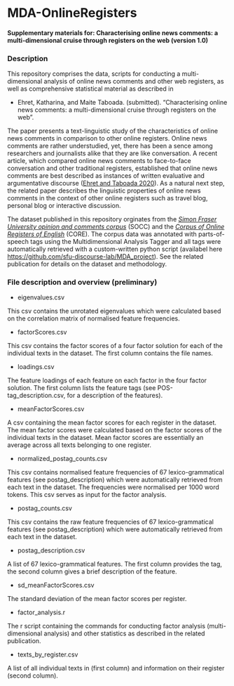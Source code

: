 # MDA-OnlineRegisters

#### Supplementary materials for: Characterising online news comments: a multi-dimensional cruise through registers on the web (version 1.0)

### Description

This repository comprises the data, scripts for conducting a multi-dimensional analysis of online news comments and other web registers, as well as comprehensive statistical material as described in 

* Ehret, Katharina, and Maite Taboada. (submitted). “Characterising online news comments: a multi-dimensional cruise through registers on the web”.

The paper presents a text-linguistic study of the characteristics of online news comments in comparison to other online registers. Online news comments are rather understudied, yet, there has been a sence among researchers and journalists alike that they are like conversation.  A recent article, which compared online news comments to face-to-face conversation and other traditional registers, established that online news comments are best described as instances of written evaluative and argumentative discourse ([Ehret and Taboada 2020](https://www.jbe-platform.com/content/journals/10.1075/rs.19012.ehr)). As a natural next step, the related paper describes the linguistic properties of online news comments in the context of other online registers such as travel blog, personal blog or interactive discussion. 

The dataset published in this repository orginates from the [*Simon Fraser University opinion and comments corpus*](https://github.com/sfu-discourse-lab/SOCC)  (SOCC) and the [*Corpus of Online Registers of English*](https://www.english-corpora.org/core/) (CORE). The corpus data was annotated with parts-of-speech tags using the Multidimensional Analysis Tagger and all tags were automatically retrieved with a custom-written python script (availabel here https://github.com/sfu-discourse-lab/MDA_project).  See the related publication for details on the dataset and methodology.

### File description and overview (preliminary)

* eigenvalues.csv

This csv contains the unrotated eigenvalues which were calculated based on the correlation matrix of normalised feature frequencies.
* factorScores.csv

This csv contains the factor scores of a four factor solution for each of the individual texts in the dataset. The first column contains the file names.

* loadings.csv

The feature loadings of each feature on each factor in the four factor solution. The first column lists the feature tags (see POS-tag_description.csv, for a description of the features).

* meanFactorScores.csv

A csv containing the mean factor scores for each register in the dataset. The mean factor scores were calculated based on the factor scores of the individual texts in the dataset. Mean factor scores are essentially an average across all texts belonging to one register.

* normalized_postag_counts.csv

This csv contains normalised feature frequencies of 67 lexico-grammatical features (see postag_description) which were automatically retrieved from each text in the dataset. The frequencies were normalised per 1000 word tokens. This csv serves as input for the factor analysis.

* postag_counts.csv

This csv contains the raw feature frequencies of 67 lexico-grammatical features (see postag_description) which were automatically retrieved from each text in the dataset.

* postag_description.csv

A list of 67 lexico-grammatical features. The first column provides the tag, the second column gives a brief description of the feature.

* sd_meanFactorScores.csv

The standard deviation of the mean factor scores per register.

* factor_analysis.r

The r script containing the commands for conducting factor analysis (multi-dimensional analysis) and other statistics as described in the related publication. 

* texts_by_register.csv

A list of all individual texts in (first column) and information on their register (second column). 




